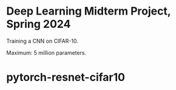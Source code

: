 # Deep Learning Midterm Project, Spring 2024

Training a CNN on CIFAR-10.

Maximum: 5 million parameters.


# pytorch-resnet-cifar10

